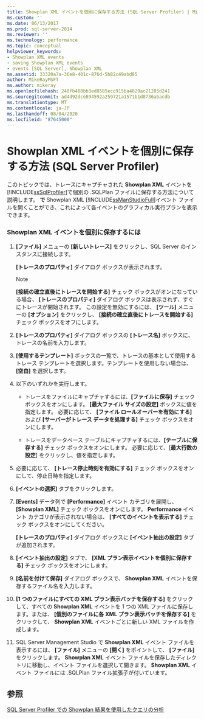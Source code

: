 ```yaml
---
title: Showplan XML イベントを個別に保存する方法 (SQL Server Profiler) | Microsoft Docs
ms.custom: ''
ms.date: 06/13/2017
ms.prod: sql-server-2014
ms.reviewer: ''
ms.technology: performance
ms.topic: conceptual
helpviewer_keywords:
- Showplan XML events
- saving Showplan XML events
- events [SQL Server], Showplan XML
ms.assetid: 33320a7a-36e8-401c-876d-5b82c49abd85
author: MikeRayMSFT
ms.author: mikeray
ms.openlocfilehash: 240fb408bb3ed8585ecc915ba4829ac21285d241
ms.sourcegitcommit: ad4d92dce894592a259721a1571b1d8736abacdb
ms.translationtype: MT
ms.contentlocale: ja-JP
ms.lasthandoff: 08/04/2020
ms.locfileid: "87645000"
---
```

# <a name="save-showplan-xml-events-separately-sql-server-profiler"></a>Showplan XML イベントを個別に保存する方法 (SQL Server Profiler)
  このトピックでは、トレースにキャプチャされた **Showplan XML** イベントを [!INCLUDE[ssSqlProfiler](../../includes/sssqlprofiler-md.md)]で個別の .SQLPlan ファイルに保存する方法について説明します。 **で** Showplan XML [!INCLUDE[ssManStudioFull](../../includes/ssmanstudiofull-md.md)]イベント ファイルを開くことができ、これによって各イベントのグラフィカル実行プランを表示できます。  
  
### <a name="to-save-showplan-xml-events-separately"></a>Showplan XML イベントを個別に保存するには  
  
1.  **[ファイル]** メニューの **[新しいトレース]** をクリックし、SQL Server のインスタンスに接続します。  
  
     **[トレースのプロパティ]** ダイアログ ボックスが表示されます。  
  
    > [!NOTE]  
    >  **[接続の確立直後にトレースを開始する]** チェック ボックスがオンになっている場合、 **[トレースのプロパティ]** ダイアログ ボックスは表示されず、すぐにトレースが開始されます。 この設定を無効にするには、 **[ツール]** メニューの **[オプション]** をクリックし、 **[接続の確立直後にトレースを開始する]** チェック ボックスをオフにします。  
  
2.  **[トレースのプロパティ]** ダイアログ ボックスの **[トレース名]** ボックスに、トレースの名前を入力します。  
  
3.  **[使用するテンプレート]** ボックスの一覧で、トレースの基本として使用するトレース テンプレートを選択します。テンプレートを使用しない場合は、 **[空白]** を選択します。  
  
4.  以下のいずれかを実行します。  
  
    -   トレースをファイルにキャプチャするには、**[ファイルに保存]** チェック ボックスをオンにします。 **[最大ファイル サイズの設定]** ボックスに値を指定します。 必要に応じて、 **[ファイル ロールオーバーを有効にする]** および **[サーバーがトレース データを処理する]** チェック ボックスをオンにします。  
  
    -   トレースをデータベース テーブルにキャプチャするには、**[テーブルに保存する]** チェック ボックスをオンにします。 必要に応じて、[**最大行数の設定**] をクリックし、値を指定します。  
  
5.  必要に応じて、 **[トレース停止時刻を有効にする]** チェック ボックスをオンにして、停止日時を指定します。  
  
6.  **[イベントの選択]** タブをクリックします。  
  
7.  **[Events]** データ列で **[Performance]** イベント カテゴリを展開し、 **[Showplan XML]** チェック ボックスをオンにします。 **Performance** イベント カテゴリが表示されない場合は、 **[すべてのイベントを表示する]** チェック ボックスをオンにしてください。  
  
     **[トレースのプロパティ]** ダイアログ ボックスに **[イベント抽出の設定]** タブが追加されます。  
  
8.  **[イベント抽出の設定]** タブで、 **[XML プラン表示イベントを個別に保存する]** チェック ボックスをオンにします。  
  
9. **[名前を付けて保存]** ダイアログ ボックスで、 **Showplan XML** イベントを保存するファイル名を入力します。  
  
10. **[1 つのファイルにすべての XML プラン表示バッチを保存する]** をクリックして、すべての **Showplan XML** イベントを 1 つの XML ファイルに保存します。または、 **[個別のファイルに各 XML プラン表示バッチを保存する]** をクリックして、 **Showplan XML** イベントごとに新しい XML ファイルを作成します。  
  
11. SQL Server Management Studio で **Showplan XML** イベント ファイルを表示するには、 **[ファイル]** メニューの **[開く]** をポイントして、 **[ファイル]** をクリックします。 **Showplan XML** イベント ファイルを保存したディレクトリに移動し、イベント ファイルを選択して開きます。 **Showplan XML** イベント ファイルには .SQLPlan ファイル拡張子が付いています。  
  
## <a name="see-also"></a>参照  
 [SQL Server Profiler での Showplan 結果を使用したクエリの分析](../../tools/sql-server-profiler/analyze-queries-with-showplan-results-in-sql-server-profiler.md)  
  
  
